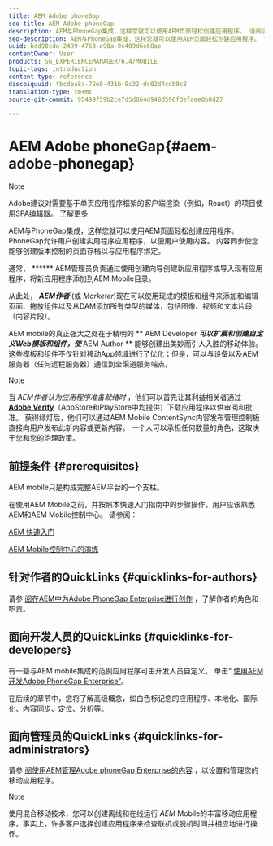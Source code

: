 ```yaml
---
title: AEM Adobe phoneGap
seo-title: AEM Adobe phoneGap
description: AEM与PhoneGap集成，这样您就可以使用AEM页面轻松创建应用程序。 请阅读本页，开始使用Adobe phoneGap Enterprise。
seo-description: AEM与PhoneGap集成，这样您就可以使用AEM页面轻松创建应用程序。 请阅读本页，开始使用Adobe phoneGap Enterprise。
uuid: bdd90cda-2489-4763-a90a-9c409d6e68ae
contentOwner: User
products: SG_EXPERIENCEMANAGER/6.4/MOBILE
topic-tags: introduction
content-type: reference
discoiquuid: fbcdea8a-72e9-431b-9c32-dc02d4cdb9c8
translation-type: tm+mt
source-git-commit: 95499f59b2ce7d5d864d948d596f3efaae0b0d27

---
```



# AEM Adobe phoneGap{#aem-adobe-phonegap}

>[!NOTE]
>
>Adobe建议对需要基于单页应用程序框架的客户端渲染（例如，React）的项目使用SPA编辑器。 [了解更多](/help/sites-developing/spa-overview.md).

AEM与PhoneGap集成，这样您就可以使用AEM页面轻松创建应用程序。 PhoneGap允许用户创建实用程序应用程序，以便用户使用内容。 内容同步使您能够创建版本控制的页面存档以与应用程序绑定。

通常， ****** AEM管理员负责通过使用创建向导创建新应用程序或导入现有应用程序，将新应用程序添加到AEM Mobile目录。

从此处， ***AEM作者*** (或 *Marketer*)现在可以使用现成的模板和组件来添加和编辑页面、拖放组件以及从DAM添加所有类型的媒体，包括图像、视频和文本片段（内容片段）。

AEM mobile的真正强大之处在于精明的 ** AEM Developer ***可以扩展和创建自定义Web模板和组件，使*** AEM Author ** 能够创建出美妙而引人入胜的移动体验。 这些模板和组件不仅针对移动App领域进行了优化；但是，可以与设备以及AEM服务器（任何远程服务器）通信到全渠道服务端点。

>[!NOTE]
>
>当 *AEM作者认为应用程序准备就绪时* ，他们可以首先让其利益相关者通过 **[Adobe Verify](/help/mobile/phonegap-mobile-quickstart.md)**（AppStore和PlayStore中均提供）下载应用程序以供审阅和批准。 获得绿灯后，他们可以通过AEM Mobile ContentSync内容发布管理控制板直接向用户发布此新内容或更新内容。 一个人可以承担任何数量的角色，这取决于您和您的治理政策。

## 前提条件 {#prerequisites}

AEM mobile只是构成完整AEM平台的一个支柱。

在使用AEM Mobile之前，并按照本快速入门指南中的步骤操作，用户应该熟悉AEM和AEM Mobile控制中心。 请参阅：

[AEM 快速入门](/help/sites-deploying/deploy.md)

[AEM Mobile控制中心的演练](/help/mobile/phonegap-authoring-apps.md)

## 针对作者的QuickLinks {#quicklinks-for-authors}

请参 [阅在AEM中为Adobe PhoneGap Enterprise进行创作](/help/mobile/phonegap.md) ，了解作者的角色和职责。

## 面向开发人员的QuickLinks {#quicklinks-for-developers}

有一些与AEM mobile集成的范例应用程序可由开发人员自定义。 单击“ [使用AEM开发Adobe PhoneGap Enterprise”](/help/mobile/developing-in-phonegap.md)。

在后续的章节中，您将了解高级概念，如白色标记您的应用程序、本地化、国际化、内容同步、定位、分析等。

## 面向管理员的QuickLinks {#quicklinks-for-administrators}

请参 [阅使用AEM管理Adobe phoneGap Enterprise的内容](/help/mobile/administer-phonegap.md) ，以设置和管理您的移动应用程序。

>[!NOTE]
>
>使用混合移动技术，您可以创建离线和在线运行 *AEM* Mobile的丰富移动应用程序，事实上，许多客户选择创建应用程序来检查联机或脱机时间并相应地进行操作。
